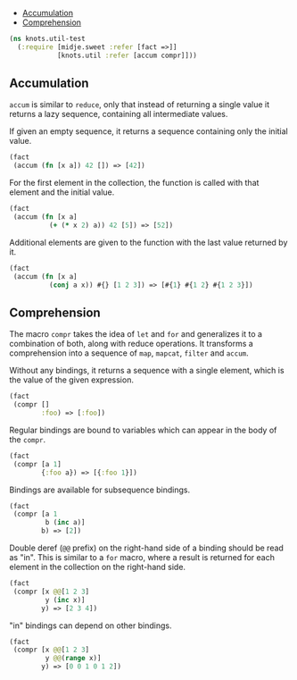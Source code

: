   * [Accumulation](#accumulation)
  * [Comprehension](#comprehension)
```clojure
(ns knots.util-test
  (:require [midje.sweet :refer [fact =>]]
            [knots.util :refer [accum compr]]))

```
## Accumulation

`accum` is similar to `reduce`, only that instead of returning a single value
it returns a lazy sequence, containing all intermediate values.

If given an empty sequence, it returns a sequence containing only the initial
value.
```clojure
(fact
 (accum (fn [x a]) 42 []) => [42])

```
For the first element in the collection, the function is called with that
element and the initial value.
```clojure
(fact
 (accum (fn [x a]
          (+ (* x 2) a)) 42 [5]) => [52])

```
Additional elements are given to the function with the last value returned by
it.
```clojure
(fact
 (accum (fn [x a]
          (conj a x)) #{} [1 2 3]) => [#{1} #{1 2} #{1 2 3}])

```
## Comprehension

The macro `compr` takes the idea of `let` and `for` and generalizes it to a
combination of both, along with reduce operations. It transforms a
comprehension into a sequence of `map`, `mapcat`, `filter` and `accum`.

Without any bindings, it returns a sequence with a single element, which is
the value of the given expression.
```clojure
(fact
 (compr []
        :foo) => [:foo])

```
Regular bindings are bound to variables which can appear in the body of the
`compr`.
```clojure
(fact
 (compr [a 1]
        {:foo a}) => [{:foo 1}])

```
Bindings are available for subsequence bindings.
```clojure
(fact
 (compr [a 1
         b (inc a)]
        b) => [2])

```
Double deref (`@@` prefix) on the right-hand side of a binding should be read
as "in". This is similar to a `for` macro, where a result is returned for
each element in the collection on the right-hand side.
```clojure
(fact
 (compr [x @@[1 2 3]
         y (inc x)]
        y) => [2 3 4])

```
"in" bindings can depend on other bindings.
```clojure
(fact
 (compr [x @@[1 2 3]
         y @@(range x)]
        y) => [0 0 1 0 1 2])
```

